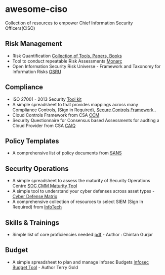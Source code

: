 # awesome-ciso
Collection of resources to empower Chief Information Security Officers(CISO)

## Risk Management
- Risk Quantification [Collection of Tools, Papers, Books](https://github.com/veeral-patel/awesome-risk-quantification)
- Tool to conduct repeatable Risk Assessments [Monarc](https://www.monarc.lu/)
- Open Information Security Risk Universe - Framework and Taxonomy for Information Risks [OSRU](https://oisru.org/)

## Compliance
- ISO 27001 - 2013 Security [Tool kit](https://www.iso27001security.com/html/toolkit.html) 
- A simple spreadsheet to that provides mappings across many Compliance Controls, (Sign in Required), [Secure Controls Framework ](https://www.securecontrolsframework.com/). 
- Cloud Controls Framework from CSA [CCM](https://cloudsecurityalliance.org/research/cloud-controls-matrix/)
- Security Questionnaire for Consensus based Assessments for audting a Cloud Provider from CSA [CAIQ](https://cloudsecurityalliance.org/artifacts/star-level-1-security-questionnaire-caiq-v4/)

## Policy Templates
- A comprehensive list of policy documents from [SANS](https://www.sans.org/information-security-policy/)

## Security Operations
- A simple spreadsheet to assess the maturity of Security Operations Centre [SOC CMM Maturity Tool](https://www.soc-cmm.com/downloads/latest/) 
- A simple tool to understand your cyber defenses across asset types - [Cyber Defense Matrix](https://cyberdefensematrix.com/)
- A comprehensive collection of resources to select SIEM (Sign In Required) from [InfoTech](https://www.infotech.com/research/ss/select-and-implement-a-siem-solution)
## Skills & Trainings
- Simple list of core proficiencies needed [pdf](https://github.com/sashank/awesome-ciso/blob/main/CISO_Core_Proficiency.pdf) - Author : Chintan Gurjar
## Budget  
- A simple spreadsheet to plan and manage Infosec Budgets [Infosec Budget Tool](https://github.com/sashank/awesome-ciso/blob/main/InfoSecBudget_v1.0.2.xlsm) - Author Terry Gold

